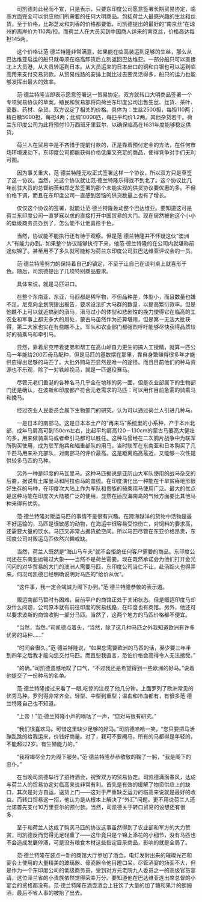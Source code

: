 　　司凯德对此秘而不宣，只是表示，只要东印度公司愿意签署长期贸易协定，临高方面完全可以供应他们所需要的任何大明商品。包括荷兰人最感兴趣的生丝和丝货。至于价格，比郑芝龙和刘香的价格都要低，司凯德提出的最好的“南京丝”在琼州的离岸价为110两/担。而荷兰人在大员买到中国商人运来的南京丝，价格高达每担145两。

　　这个价格让范·德兰特隆非常满意，如果能在临高装运到足够的生丝，那么从巴达维亚启运的船只就毋须在临高卸货后立刻返回巴达维亚。一部分船只可以直接北上大员港，从大员转运到日本。从大员运来的日本出口的铜和白银也可以运到临高用来支付交易货款。从贸易线路的安排上就比过去要灵活得多，船只的运力也能够发挥出最大的效率。

　　范·德兰特隆当即表示愿意签署这一贸易协定。双方就转口大明商品签署一个专项贸易协议的草案。殖民和贸易部将向荷兰东印度公司出售生丝、丝货、茶叶、瓷器、药材、杂货。双方议定了相关的价格。具体为：生丝2500担，每担110两；精白糖5000担，每担4两；丝绸10000匹，每匹平均价1.2两。其他杂货若干。荷兰东印度公司为此将预付10万西班牙里亚尔，以确保临高在1631年度能够稳定供货。

　　荷兰人在贸易中是不吝惜于提前付款的，正是靠着预付定金的方法，在任何市场环境波动下，东印度公司都能获得价格低廉又充足的商品，使得竞争对手们无利可图。

　　因为事关重大，范·德兰特隆无权正式签署这样一个协议，所以双方只是草签了这一协议。当然，光这个协议就让范·德兰特隆乐得找不到北了。这个协议比几年前驻大员的总督纳茨和郑芝龙签署的那个未能实现的供货协议要优惠的多。不但价格下调，而且在东印度公司一直感到苦恼的供货数量上也有了增长。

　　仅仅这个协议的签署，就能让范·德兰特隆轰动整个巴达维亚。要知道这可是荷兰东印度公司一直梦寐以求的直接打开中国贸易的大门。现在居然被他这个小小的低级商务员办到了，怎么能不让他喜形于色。

　　当然，协议能不能执行还有待于观察。但是范·德兰特隆并不怀疑这伙“澳洲人”有能力办到。如果整个协议能够执行下来，他范·德兰特隆的在公司内就堪称前途似锦了。甚至用不了多久就可能称为荷兰东印度公司驻巴达维亚评议会的一员。

　　范·德兰特隆努力的保持着自己的镇定，不至于让自己在谈判桌上就喜形于色。随后，司凯德提出了几项特别商品要求。

　　具体来说，就是马匹进口。

　　在整个东南亚、东亚，马匹都是稀罕物，不但品种差，体型小，而且数量也嫌不足。尼克向企划院提出报告，要求设法扩大马群的数量，以提高繁衍效率。但是他瞧不上可以就近搞到的滇马，滇马过小的体型和悲剧性的挽力使得它在临高的工农业和军事上都无多大的用处，蒙古马虽然作为还算堪用，但是第一无法大批获得，第二大家也实在有些瞧不上。军队和农业部门都强烈呼吁能够尽快获得品质较好的骑乘马和牵引马。

　　显然，靠着尼克带着徒弟和帮工在高山岭自力更生的搞人工授精，就算一匹公马一年能给200匹母马配种，但是马匹的基数摆在那里，靠自身繁殖得很多年才能供应得出足够的马匹了。大批外购马匹显然是唯一的途径。而且目前他们的种马资源也不乐观，除了一对铁岭挽马，就是一匹退役赛马。

　　尽管元老们垂涎的各种名马几乎全在地球的另一面，但是农业部属下的生物部门还是确认，在波斯和印度都产符合元老需求的马匹：可以用作目前急需的骑乘马和挽马。

　　经过农业人民委员会属下生物部门的研究，认为可以通过荷兰人引进几种马。

　　一是日本的南部马。这是日本本土产的“再来马”系统里的小系种，产于本州北部，成年马肩高可到150cm左右，比起平均肩高120－130cm的蒙古马要高大健壮的多，用来做骑乘马或者牵引马都可以胜任。这种马曾经在二次鸦片战争中为联军所购买使用，成为联军炮兵和辎重部队的用马。当时联军在东南亚和日本购买了几千匹马用来补充部队，对南部马的评价最高。这是距离临高最近，又能够一次性提供较多马匹的马种。

　　另外一种是印度的马瓦里马。这种马匹据说是亚历山大军队使用的战马杂交的后裔，据说有土库曼马和阿拉伯马的血统。在印度演化出一种能在干旱贫瘠地形很好生存的马种，在印度次大陆上作为军队和贵族的骑乘用马使用广泛。最大的优点是这种马能在印度次大陆被广泛的使用，显然在适应海南岛的气候方面要比其他马种来得有优势。

　　范·德兰特隆对贩运马匹的事情不是很有兴趣。在跨海越洋的货物中活物是最不好运输的，马匹是很敏感的动物，在海运中很容易受惊伤亡，对饲料的要求高，还需要大量的饮水。马匹又非常占据货舱空间。所以马匹尽管在东亚价格昂贵，东印度公司对贩运马匹依然兴趣或缺。

　　当然，荷兰人既然是“海山马车夫”就不会拒绝任何客户需要的商品。东印度公司还在东南亚运输过大象——当然不是荷兰需要。现在既然承诺会为他们打开金光闪闪的对华贸易的大门的澳洲人需要马匹，东印度公司当仁不让，赴汤蹈火也得弄来。何况司凯德已经明确说明对马匹的“给价从优”。

　　“这件事，我一定会竭诚为阁下办到。”范·德兰特隆恭敬的表示道。

　　贩运南部马暂时有困难，目前平户的商馆正处于关闭状态。但是贩运印度马却没什么问题，公司原本就有前往印度的贸易线路，在印度也有商馆。另外，他还可以要求波斯的商馆收购一部分马匹。当然了，这两个地方的马匹价格都不便宜。

　　“当然，当然。”司凯德点着头，“当然，除了这几种马匹之外我知道欧洲有许多优秀的马种……”

　　“时间会很久。”范·德兰特隆说，“如果您需要欧洲的马匹的话，至少要三年半到四年之后我才能向您交付马匹。而且恕我直言，恐怕价格会高得令人无法接受。”

　　“的确。”司凯德遗憾地叹了口气，“不过我还是希望得到一些欧洲的好马。”说着他提交了一份种马的名单。

　　范·德兰特隆接过来看了一眼,吃惊的注视了他几分钟。上面罗列了欧洲常见的优秀马种。罗列得非常齐全。轻型、中型到重型；温血和冷血都有，有很多范·德兰特隆自己也不知道。

　　“上帝！”范·德兰特隆小声的嘀咕了一声，“您对马很有研究。”

　　“我们很喜欢马。可惜这里缺少足够的好马。”司凯德哈哈一笑，“您只要把马活蹦乱跳的给我运来，价钱好商量。对了，我可不要阉马，所有的马都得是年轻的，不能超过2岁。有生殖能力的。”

　　“我将竭尽全力为阁下服务。”范·德兰特隆恭恭敬敬的鞠了一躬，“我是阁下的忠仆。”

　　在当晚司凯德举行了招待酒会，祝贺双方的贸易协定。司凯德满面春风，达成与荷兰人的贸易协定对临高来说非常有利。首先是有效的缓解了物资供应上的缺口，其次是对方自运，送货上门——这对于严重缺乏运力的临高来说就是最好的收益。而转口贸易这一招，他认为是从根本上解决了“外汇”问题。更不用说荷兰人还允诺首先支付10万里亚尔的预付款。当然，司凯德关于转口贸易的设想还有很多，

　　至于和荷兰人达成了购买马匹的协议这事虽然得到了农业部和军方的大力赞赏，司凯德反而觉得无足轻重了——这毕竟只是个锦上添花的小细节，没有马匹也不会造成发展停滞，可是没有粮食木材这些指定目录商品，影响的就是全局了。

　　范·德兰特隆在装点一新的商馆大厅参加了酒会。电灯发射出来的璀璨光芒和宴会上使用的大量精美的玻璃器、骨瓷器令他目瞪口呆。尽管酒宴的场面不大，但是作为一个东印度公司的低级商务员，受到对方元老院九人委员之一的高级官员宴请，这位泽兰省的小贵族依然觉得荣幸万分。要知道他在巴达维亚连出席总督的小宴会的资格都没有。范·德兰特隆在酒壶酒会上狂饮了大量的加了糖和果汁的朗姆酒，最后不省人事的被抬了出去。
